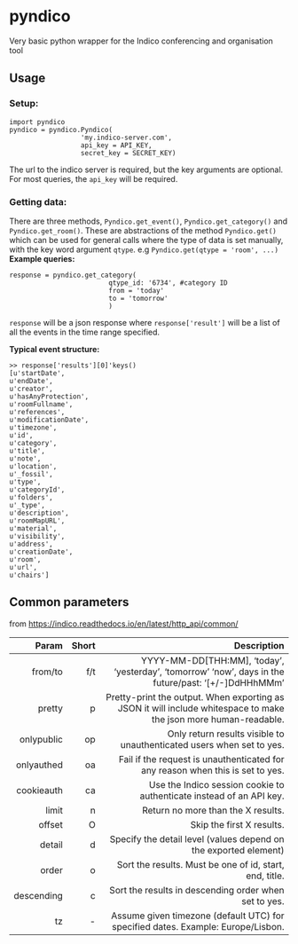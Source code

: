 # pyndico
Very basic python wrapper for the Indico conferencing and organisation tool

## Usage

### Setup:
```
import pyndico
pyndico = pyndico.Pyndico(
                  'my.indico-server.com', 
                  api_key = API_KEY, 
                  secret_key = SECRET_KEY)
 ```
 The url to the indico server is required, but the key arguments are optional. For most queries, the `api_key` will be required.
 
 ### Getting data:
 
 There are three methods, `Pyndico.get_event()`, `Pyndico.get_category()` and `Pyndico.get_room()`. These are abstractions of the method `Pyndico.get()` which can be used for general calls where the type of data is set manually, with the key word argument `qtype`. e.g `Pyndico.get(qtype = 'room', ...)`
 **Example queries:**
 ```
 response = pyndico.get_category(
                          qtype_id: '6734', #category ID
                          from = 'today'
                          to = 'tomorrow'
                          )
 ```
 `response` will be a json response where `response['result']` will be a list of all the events in the time range specified.
 
 **Typical event structure:**
 ```
 >> response['results'][0]'keys()
 [u'startDate',
 u'endDate',
 u'creator',
 u'hasAnyProtection',
 u'roomFullname',
 u'references',
 u'modificationDate',
 u'timezone',
 u'id',
 u'category',
 u'title',
 u'note',
 u'location',
 u'_fossil',
 u'type',
 u'categoryId',
 u'folders',
 u'_type',
 u'description',
 u'roomMapURL',
 u'material',
 u'visibility',
 u'address',
 u'creationDate',
 u'room',
 u'url',
 u'chairs']
```
## Common parameters
from https://indico.readthedocs.io/en/latest/http_api/common/

|**Param**|**Short**|**Description**|
|------------:|-----------:|------------------------------------------------------------------------------------------------------------------------------------------------------:|
| from/to    | f/t       | YYYY-MM-DD[THH:MM], ‘today’, ‘yesterday’, ‘tomorrow’ ‘now’, days in the future/past: ‘[+/-]DdHHhMMm’  |
| pretty     | p         | Pretty-print the output. When exporting as JSON it will include whitespace to make the json more human-readable.                                     |
| onlypublic | op        | Only return results visible to unauthenticated users when set to yes.                                                                                |
| onlyauthed | oa        | Fail if the request is unauthenticated for any reason when this is set to yes.                                                                       |
| cookieauth | ca        | Use the Indico session cookie to authenticate instead of an API key.                                                                                 |
| limit      | n         | Return no more than the X results.                                                                                                                   |
| offset     | O         | Skip the first X results.                                                                                                                            |
| detail     | d         | Specify the detail level (values depend on the exported element)                                                                                     |
| order      | o         | Sort the results. Must be one of id, start, end, title.                                                                                              |
| descending | c         | Sort the results in descending order when set to yes.                                                                                                |
| tz         | -         | Assume given timezone (default UTC) for specified dates. Example: Europe/Lisbon.  
 
